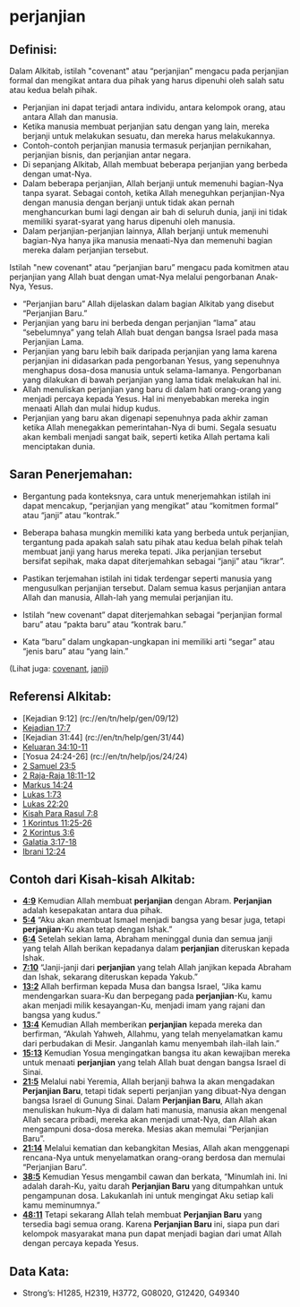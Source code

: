 # perjanjian

## Definisi:

Dalam Alkitab, istilah "covenant" atau “perjanjian” mengacu pada perjanjian formal dan mengikat antara dua pihak yang harus dipenuhi oleh salah satu atau kedua belah pihak.

* Perjanjian ini dapat terjadi antara individu, antara kelompok orang, atau antara Allah dan manusia.
* Ketika manusia membuat perjanjian satu dengan yang lain, mereka berjanji untuk melakukan sesuatu, dan mereka harus melakukannya.
* Contoh-contoh perjanjian manusia termasuk perjanjian pernikahan, perjanjian bisnis, dan perjanjian antar negara.
* Di sepanjang Alkitab, Allah membuat beberapa perjanjian yang berbeda dengan umat-Nya.
* Dalam beberapa perjanjian, Allah berjanji untuk memenuhi bagian-Nya tanpa syarat. Sebagai contoh, ketika Allah meneguhkan perjanjian-Nya dengan manusia dengan berjanji untuk tidak akan pernah menghancurkan bumi lagi dengan air bah di seluruh dunia, janji ini tidak memiliki syarat-syarat yang harus dipenuhi oleh manusia.
* Dalam perjanjian-perjanjian lainnya, Allah berjanji untuk memenuhi bagian-Nya hanya jika manusia menaati-Nya dan memenuhi bagian mereka dalam perjanjian tersebut.

Istilah "new covenant" atau  “perjanjian baru” mengacu pada komitmen atau perjanjian yang Allah buat dengan umat-Nya melalui pengorbanan Anak-Nya, Yesus.

* “Perjanjian baru” Allah dijelaskan dalam bagian Alkitab yang disebut “Perjanjian Baru.”
* Perjanjian yang baru ini berbeda dengan perjanjian “lama” atau “sebelumnya” yang telah Allah buat dengan bangsa Israel pada masa Perjanjian Lama.
* Perjanjian yang baru lebih baik daripada perjanjian yang lama karena perjanjian ini didasarkan pada pengorbanan Yesus, yang sepenuhnya menghapus dosa-dosa manusia untuk selama-lamanya. Pengorbanan yang dilakukan di bawah perjanjian yang lama tidak melakukan hal ini.
* Allah menuliskan perjanjian yang baru di dalam hati orang-orang yang menjadi percaya kepada Yesus. Hal ini menyebabkan mereka ingin menaati Allah dan mulai hidup kudus.
* Perjanjian yang baru akan digenapi sepenuhnya pada akhir zaman ketika Allah menegakkan pemerintahan-Nya di bumi. Segala sesuatu akan kembali menjadi sangat baik, seperti ketika Allah pertama kali menciptakan dunia.

## Saran Penerjemahan:

* Bergantung pada konteksnya, cara untuk menerjemahkan istilah ini dapat mencakup, “perjanjian yang mengikat” atau “komitmen formal” atau “janji” atau “kontrak.”
* Beberapa bahasa mungkin memiliki kata yang berbeda untuk perjanjian, tergantung pada apakah salah satu pihak atau kedua belah pihak telah membuat janji yang harus mereka tepati. Jika perjanjian tersebut bersifat sepihak, maka dapat diterjemahkan sebagai “janji” atau “ikrar”.
* Pastikan terjemahan istilah ini tidak terdengar seperti manusia yang mengusulkan perjanjian tersebut. Dalam semua kasus perjanjian antara Allah dan manusia, Allah-lah yang memulai perjanjian itu.

* Istilah “new covenant” dapat diterjemahkan sebagai “perjanjian formal baru” atau “pakta baru” atau “kontrak baru.”
* Kata “baru” dalam ungkapan-ungkapan ini memiliki arti “segar” atau “jenis baru” atau “yang lain.”

(Lihat juga: [covenant](../kt/covenant.md), [janji](../kt/promise.md))

## Referensi Alkitab:

* [Kejadian 9:12] (rc://en/tn/help/gen/09/12)
* [Kejadian 17:7](rc://en/tn/help/gen/17/07)
* [Kejadian 31:44] (rc://en/tn/help/gen/31/44)
* [Keluaran 34:10-11](rc://en/tn/help/exo/34/10)
* [Yosua 24:24-26] (rc://en/tn/help/jos/24/24)
* [2 Samuel 23:5](rc://en/tn/help/2sa/23/5)
* [2 Raja-Raja 18:11-12](rc://en/tn/help/2ki/18/11)
* [Markus 14:24](rc://en/tn/help/mrk/14/24)
* [Lukas 1:73](rc://en/tn/help/luk/01/73)
* [Lukas 22:20](rc://en/tn/help/luk/22/20)
* [Kisah Para Rasul 7:8](rc://en/tn/help/act/07/08)
* [1 Korintus 11:25-26](rc://en/tn/help/1co/11/25)
* [2 Korintus 3:6](rc://en/tn/help/2co/03/06)
* [Galatia 3:17-18](rc://en/tn/help/gal/03/17)
* [Ibrani 12:24](rc://en/tn/help/heb/12/24)

## Contoh dari Kisah-kisah Alkitab:

* __[4:9](rc://id/tn/help/obs/04/09)__ Kemudian Allah membuat __perjanjian__ dengan Abram. __Perjanjian__ adalah kesepakatan antara dua pihak.
* __[5:4](rc://en/tn/help/obs/05/04)__ “Aku akan membuat Ismael menjadi bangsa yang besar juga, tetapi __perjanjian__-Ku akan tetap dengan Ishak.”
* __[6:4](rc://en/tn/help/obs/06/04)__ Setelah sekian lama, Abraham meninggal dunia dan semua janji yang telah Allah berikan kepadanya dalam __perjanjian__ diteruskan kepada Ishak.
* __[7:10](rc://en/tn/help/obs/07/10)__ “Janji-janji dari __perjanjian__ yang telah Allah janjikan kepada Abraham dan Ishak, sekarang diteruskan kepada Yakub.”
* __[13:2](rc://en/tn/help/obs/13/02)__ Allah berfirman kepada Musa dan bangsa Israel, “Jika kamu mendengarkan suara-Ku dan berpegang pada __perjanjian__-Ku, kamu akan menjadi milik kesayangan-Ku, menjadi imam yang rajani dan bangsa yang kudus.”
* __[13:4](rc://en/tn/help/obs/13/04)__ Kemudian Allah memberikan __perjanjian__ kepada mereka dan berfirman, “Akulah Yahweh, Allahmu, yang telah menyelamatkan kamu dari perbudakan di Mesir. Janganlah kamu menyembah ilah-ilah lain.”
* __[15:13](rc://en/tn/help/obs/15/13)__ Kemudian Yosua mengingatkan bangsa itu akan kewajiban mereka untuk menaati __perjanjian__ yang telah Allah buat dengan bangsa Israel di Sinai.
* __[21:5](rc://en/tn/help/obs/21/05)__ Melalui nabi Yeremia, Allah berjanji bahwa Ia akan mengadakan __Perjanjian Baru__, tetapi tidak seperti perjanjian yang dibuat-Nya dengan bangsa Israel di Gunung Sinai. Dalam __Perjanjian Baru__, Allah akan menuliskan hukum-Nya di dalam hati manusia, manusia akan mengenal Allah secara pribadi, mereka akan menjadi umat-Nya, dan Allah akan mengampuni dosa-dosa mereka. Mesias akan memulai “Perjanjian Baru”.
* __[21:14](rc://en/tn/help/obs/21/14)__ Melalui kematian dan kebangkitan Mesias, Allah akan menggenapi rencana-Nya untuk menyelamatkan orang-orang berdosa dan memulai “Perjanjian Baru”.
* __[38:5](rc://en/tn/help/obs/38/05)__ Kemudian Yesus mengambil cawan dan berkata, “Minumlah ini. Ini adalah darah-Ku, yaitu darah __Perjanjian Baru__ yang ditumpahkan untuk pengampunan dosa. Lakukanlah ini untuk mengingat Aku setiap kali kamu meminumnya.”
* __[48:11](rc://en/tn/help/obs/48/11)__ Tetapi sekarang Allah telah membuat __Perjanjian Baru__ yang tersedia bagi semua orang. Karena __Perjanjian Baru__ ini, siapa pun dari kelompok masyarakat mana pun dapat menjadi bagian dari umat Allah dengan percaya kepada Yesus.

## Data Kata:

* Strong’s: H1285, H2319, H3772, G08020, G12420, G49340
